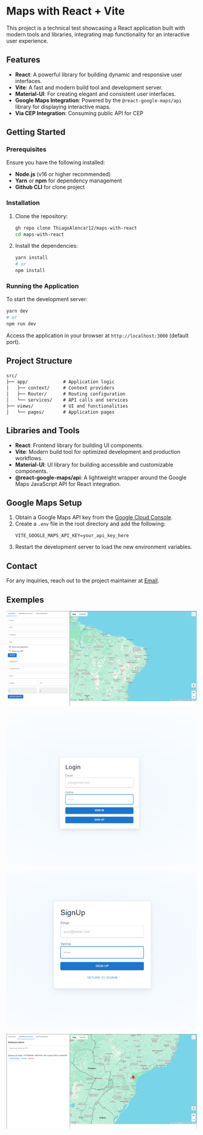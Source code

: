 # Maps with React + Vite

This project is a technical test showcasing a React application built with modern tools and libraries, integrating map functionality for an interactive user experience.

## Features

- **React**: A powerful library for building dynamic and responsive user interfaces.
- **Vite**: A fast and modern build tool and development server.
- **Material-UI**: For creating elegant and consistent user interfaces.
- **Google Maps Integration**: Powered by the `@react-google-maps/api` library for displaying interactive maps.
- **Via CEP Integration**: Consuming public API for CEP

## Getting Started

### Prerequisites

Ensure you have the following installed:

- **Node.js** (v16 or higher recommended)
- **Yarn** or **npm** for dependency management
- **Github CLI** for clone project

### Installation

1. Clone the repository:
   ```bash
   gh repo clone ThiagoAlencar12/maps-with-react
   cd maps-with-react
   ```

2. Install the dependencies:
   ```bash
   yarn install
   # or
   npm install
   ```

### Running the Application

To start the development server:
```bash
yarn dev
# or
npm run dev
```

Access the application in your browser at `http://localhost:3000` (default port).

## Project Structure

```plaintext
src/
├── app/             # Application logic
│   ├── context/     # Context providers
│   ├── Router/      # Routing configuration
│   └── services/    # API calls and services
├── views/           # UI and functionalities
│   └── pages/       # Application pages
```

## Libraries and Tools

- **React**: Frontend library for building UI components.
- **Vite**: Modern build tool for optimized development and production workflows.
- **Material-UI**: UI library for building accessible and customizable components.
- **@react-google-maps/api**: A lightweight wrapper around the Google Maps JavaScript API for React integration.

## Google Maps Setup

1. Obtain a Google Maps API key from the [Google Cloud Console](https://console.cloud.google.com/).
2. Create a `.env` file in the root directory and add the following:
   ```env
   VITE_GOOGLE_MAPS_API_KEY=your_api_key_here
   ```
3. Restart the development server to load the new environment variables.

## Contact

For any inquiries, reach out to the project maintainer at [Email](thiagofalencar12@gmail.com).

## Exemples
![alt text](image.png)

![alt text](image-1.png)

![alt text](image-2.png)

![alt text](image-3.png)